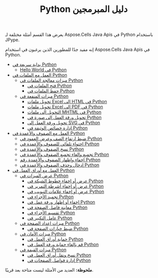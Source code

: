 ﻿---
title: Python دليل المبرمجين
type: docs
weight: 20
url: /ar/java/python-programmers-guide/
---
يعرض هذا القسم أمثلة مختلفة لـ Aspose.Cells Java Apis في Python باستخدام JPype.

إنه مفيد جدًا للمطورين الذين يرغبون في استخدام Aspose.Cells Java Apis في Python.

- [بداية سريعة في Python](/cells/ar/java/quick-start-in-python/)
  - [Hello World في Python](/cells/ar/java/hello-world-in-python/)
- [العمل مع الملفات في Python](/cells/ar/java/working-with-files-in-python/)
  - [ميزات معالجة الملفات في Python](/cells/ar/java/file-handling-features-in-python/)
    - [فتح الملفات في Python](/cells/ar/java/opening-files-in-python/)
    - [حفظ الملفات في Python](/cells/ar/java/saving-files-in-python/)
  - [ميزات المنفعة في Python](/cells/ar/java/utility-features-in-python/)
    - [تحويل ملفات Excel إلى HTML في Python](/cells/ar/java/converting-excel-files-to-html-in-python/)
    - [تحويل ملفات Excel إلى PDF في Python](/cells/ar/java/converting-excel-to-pdf-files-in-python/)
    - [التحويل إلى ملفات MHTML في Python](/cells/ar/java/converting-to-mhtml-files-in-python/)
    - [تحويل ورقة العمل إلى صورة في Python](/cells/ar/java/converting-worksheet-to-image-in-python/)
    - [تحويل ورقة العمل إلى SVG في Python](/cells/ar/java/converting-worksheet-to-svg-in-python/)
    - [إدارة خصائص الوثيقة في Python](/cells/ar/java/managing-document-properties-in-python/)
- [العمل مع الصفوف والأعمدة في Python](/cells/ar/java/working-with-rows-and-columns-in-python/)
  - [ضبط ارتفاع الصف وعرض العمود في Python](/cells/ar/java/adjusting-row-height-and-column-width-in-python/)
  - [احتواء تلقائي للصفوف والأعمدة في Python](/cells/ar/java/autofit-rows-and-columns-in-python/)
  - [نسخ الصفوف والأعمدة في Python](/cells/ar/java/copying-rows-and-columns-in-python/)
  - [تجميع وإلغاء تجميع الصفوف والأعمدة في Python](/cells/ar/java/grouping-and-ungrouping-rows-and-columns-in-python/)
  - [إخفاء وإظهار الصفوف والأعمدة رقم Python](/cells/ar/java/hiding-and-showing-rows-and-columns-in-python/)
  - [إدخال وحذف الصفوف والأعمدة في Python](/cells/ar/java/inserting-and-deleting-rows-and-columns-in-python/)
- [العمل مع أوراق العمل في Python](/cells/ar/java/working-with-worksheets-in-python/)
  - [عرض الميزات في Python](/cells/ar/java/display-features-in-python/)
    - [عرض أو إخفاء خطوط الشبكة في Python](/cells/ar/java/display-or-hide-gridlines-in-python/)
    - [عرض أو إخفاء أشرطة التمرير في Python](/cells/ar/java/display-or-hide-scroll-bars-in-python/)
    - [عرض أو إخفاء علامات التبويب في Python](/cells/ar/java/display-or-hide-tabs-in-python/)
    - [تجميد الأجزاء في Python](/cells/ar/java/freeze-panes-in-python/)
    - [إخفاء أو إظهار ورقة عمل في Python](/cells/ar/java/hide-or-unhide-a-worksheet-in-python/)
    - [معاينة فاصل الصفحة في Python](/cells/ar/java/page-break-preview-in-python/)
    - [تقسيم الأجزاء في Python](/cells/ar/java/split-panes-in-python/)
    - [عامل التكبير في Python](/cells/ar/java/zoom-factor-in-python/)
  - [ميزات إعداد الصفحة في Python](/cells/ar/java/page-setup-features-in-python/)
    - [ضبط خيارات الصفحة في Python](/cells/ar/java/setting-page-options-in-python/)
  - [ميزات الأمان في Python](/cells/ar/java/security-features-in-python/)
    - [حماية أوراق العمل في Python](/cells/ar/java/protecting-worksheets-in-python/)
    - [قم بإلغاء حماية ورقة العمل في Python](/cells/ar/java/unprotect-a-worksheet-in-python/)
  - [ميزات القيمة في Python](/cells/ar/java/value-features-in-python/)
    - [نسخ ونقل أوراق العمل في Python](/cells/ar/java/copying-and-moving-worksheets-in-python/)
    - [إدارة فواصل الصفحات في Python](/cells/ar/java/managing-page-breaks-in-python/)

**ملحوظة:** العديد من الأمثلة ليست متاحة بعد قريبًا.

